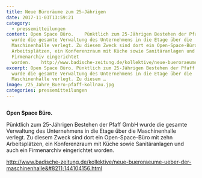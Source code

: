 ```yaml
---
title: Neue Büroräume zum 25-Jährigen
date: 2017-11-03T13:59:21
category:
  - pressemitteilungen
content: Open Space Büro.    Pünktlich zum 25-Jährigen Bestehen der Pfaff GmbH
  wurde die gesamte Verwaltung des Unternehmens in die Etage über die
  Maschinenhalle verlegt. Zu diesem Zweck sind dort ein Open-Space-Büro mit zehn
  Arbeitsplätzen, ein Konferenzraum mit Küche sowie Sanitäranlagen und auch ein
  Firmenarchiv eingerichtet
  worden.    http://www.badische-zeitung.de/kollektive/neue-bueroraeume-ueber-der-maschinenhalle&#8211;144104156.html
excerpt: Open Space Büro. Pünktlich zum 25-Jährigen Bestehen der Pfaff GmbH
  wurde die gesamte Verwaltung des Unternehmens in die Etage über die
  Maschinenhalle verlegt. Zu diesem …
image: /25_Jahre_Buero-pfaff-kollnau.jpg
categories: pressemitteilungen
---
```


<figure class="wp-block-image size-large"><img loading="lazy"   src="/25_Jahre_Buero-pfaff-kollnau.jpg" alt="" class="wp-image-658"   /></figure>



<strong>Open Space Büro.</strong></p>



<p>Pünktlich zum 25-Jährigen Bestehen der Pfaff GmbH wurde die gesamte Verwaltung des Unternehmens in die Etage über die Maschinenhalle verlegt. Zu diesem Zweck sind dort ein Open-Space-Büro mit zehn Arbeitsplätzen, ein Konferenzraum mit Küche sowie Sanitäranlagen und auch ein Firmenarchiv eingerichtet worden.</p>



<a href="http://www.badische-zeitung.de/kollektive/neue-bueroraeume-ueber-der-maschinenhalle--144104156.html">http://www.badische-zeitung.de/kollektive/neue-bueroraeume-ueber-der-maschinenhalle&#8211;144104156.html</a></p>
